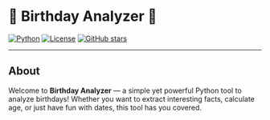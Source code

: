 # 🎉 Birthday Analyzer 🎂

[![Python](https://img.shields.io/badge/python-3.8%2B-blue?logo=python&style=flat-square)](https://www.python.org/)
[![License](https://img.shields.io/badge/license-Apache%202.0-green?style=flat-square)](LICENSE)
[![GitHub stars](https://img.shields.io/github/stars/RedHatRanger/birthday_analyzer?style=social)](https://github.com/RedHatRanger/birthday_analyzer/stargazers)

---

## About

Welcome to **Birthday Analyzer** — a simple yet powerful Python tool to analyze birthdays! Whether you want to extract interesting facts, calculate age, or just have fun with dates, this tool has you covered.
